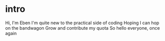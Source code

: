 # intro
Hi, I'm Eben
I'm quite new to the practical side of coding
Hoping I can hop on the bandwagon
Grow and contribute my quota
So hello everyone, once again
